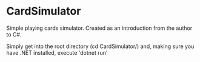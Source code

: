# CardSimulator
Simple playing cards simulator. Created as an introduction from the author to C#.

Simply get into the root directory (cd CardSimulator/) and, making sure you have .NET installed, execute 'dotnet run'
